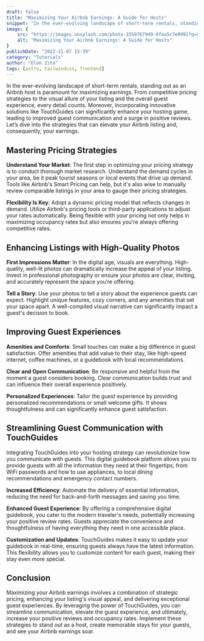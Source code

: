 ```yaml
---
draft: false
title: "Maximizing Your Airbnb Earnings: A Guide for Hosts"
snippet: "In the ever-evolving landscape of short-term rentals, standing out as an Airbnb host is paramount for maximizing earnings. From competitive pricing strategies to the visual allure of your listing and the overall guest experience, every detail counts. "
image: {
    src: "https://images.unsplash.com/photo-1559767949-0faa5c7e9992?q=80&w=2970&auto=format&fit=crop&ixlib=rb-4.0.3&ixid=M3wxMjA3fDB8MHxwaG90by1wYWdlfHx8fGVufDB8fHx8fA%3D%3D",
    alt: "Maximizing Your Airbnb Earnings: A Guide for Hosts"
}
publishDate: "2022-11-07 15:39"
category: "Tutorials"
author: "Elon Zito"
tags: [astro, tailwindcss, frontend]
---
```


In the ever-evolving landscape of short-term rentals, standing out as an Airbnb host is paramount for maximizing earnings. From competitive pricing strategies to the visual allure of your listing and the overall guest experience, every detail counts. Moreover, incorporating innovative solutions like TouchGuides can significantly enhance your hosting game, leading to improved guest communication and a surge in positive reviews. Let’s dive into the strategies that can elevate your Airbnb listing and, consequently, your earnings.

Mastering Pricing Strategies
----------------------------

**Understand Your Market**: The first step in optimizing your pricing strategy is to conduct thorough market research. Understand the demand cycles in your area, be it peak tourist seasons or local events that drive up demand. Tools like Airbnb's Smart Pricing can help, but it's also wise to manually review comparable listings in your area to gauge their pricing strategies.

**Flexibility Is Key**: Adopt a dynamic pricing model that reflects changes in demand. Utilize Airbnb's pricing tools or third-party applications to adjust your rates automatically. Being flexible with your pricing not only helps in maximizing occupancy rates but also ensures you're always offering competitive rates.

Enhancing Listings with High-Quality Photos
-------------------------------------------

**First Impressions Matter**: In the digital age, visuals are everything. High-quality, well-lit photos can dramatically increase the appeal of your listing. Invest in professional photography or ensure your photos are clear, inviting, and accurately represent the space you’re offering.

**Tell a Story**: Use your photos to tell a story about the experience guests can expect. Highlight unique features, cozy corners, and any amenities that set your space apart. A well-compiled visual narrative can significantly impact a guest's decision to book.

Improving Guest Experiences
---------------------------

**Amenities and Comforts**: Small touches can make a big difference in guest satisfaction. Offer amenities that add value to their stay, like high-speed internet, coffee machines, or a guidebook with local recommendations.

**Clear and Open Communication**: Be responsive and helpful from the moment a guest considers booking. Clear communication builds trust and can influence their overall experience positively.

**Personalized Experiences**: Tailor the guest experience by providing personalized recommendations or small welcome gifts. It shows thoughtfulness and can significantly enhance guest satisfaction.

Streamlining Guest Communication with TouchGuides
-------------------------------------------------

Integrating TouchGuides into your hosting strategy can revolutionize how you communicate with guests. This digital guidebook platform allows you to provide guests with all the information they need at their fingertips, from WiFi passwords and how to use appliances, to local dining recommendations and emergency contact numbers.

**Increased Efficiency**: Automate the delivery of essential information, reducing the need for back-and-forth messages and saving you time.

**Enhanced Guest Experience**: By offering a comprehensive digital guidebook, you cater to the modern traveler's needs, potentially increasing your positive review rates. Guests appreciate the convenience and thoughtfulness of having everything they need in one accessible place.

**Customization and Updates**: TouchGuides makes it easy to update your guidebook in real-time, ensuring guests always have the latest information. This flexibility allows you to customize content for each guest, making their stay even more special.

Conclusion
----------

Maximizing your Airbnb earnings involves a combination of strategic pricing, enhancing your listing's visual appeal, and delivering exceptional guest experiences. By leveraging the power of TouchGuides, you can streamline communication, elevate the guest experience, and ultimately, increase your positive reviews and occupancy rates. Implement these strategies to stand out as a host, create memorable stays for your guests, and see your Airbnb earnings soar.